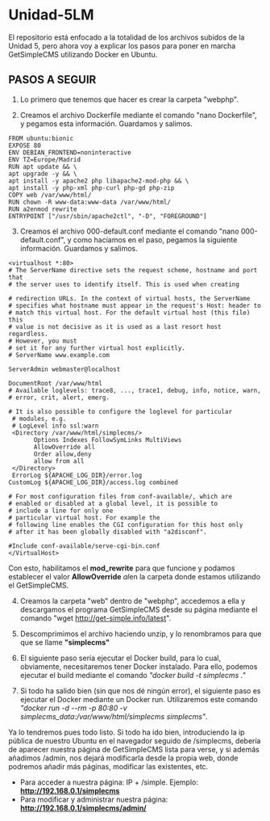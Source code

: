 # Unidad-5LM

El repositorio está enfocado a la totalidad de los archivos subidos de la Unidad 5, pero ahora voy a explicar los pasos para poner en marcha GetSimpleCMS utilizando Docker en Ubuntu.

## PASOS A SEGUIR ##

1. Lo primero que tenemos que hacer es crear la carpeta "webphp".

2. Creamos el archivo Dockerfile mediante el comando "nano Dockerfile", y pegamos esta información. Guardamos y salimos.
~~~
FROM ubuntu:bionic  
EXPOSE 80  
ENV DEBIAN_FRONTEND=noninteractive  
ENV TZ=Europe/Madrid  
RUN apt update && \  
apt upgrade -y && \  
apt install -y apache2 php libapache2-mod-php && \  
apt install -y php-xml php-curl php-gd php-zip  
COPY web /var/www/html/  
RUN chown -R www-data:www-data /var/www/html/  
RUN a2enmod rewrite  
ENTRYPOINT ["/usr/sbin/apache2ctl", "-D", "FOREGROUND"]  
~~~

3. Creamos el archivo 000-default.conf mediante el comando "nano 000-default.conf", y como hacíamos en el paso, pegamos la siguiente información. Guardamos y salimos.
~~~
<virtualhost *:80>       
# The ServerName directive sets the request scheme, hostname and port that
# the server uses to identify itself. This is used when creating
      
# redirection URLs. In the context of virtual hosts, the ServerName
# specifies what hostname must appear in the request's Host: header to
# match this virtual host. For the default virtual host (this file) this
# value is not decisive as it is used as a last resort host regardless.
# However, you must
# set it for any further virtual host explicitly.
# ServerName www.example.com

ServerAdmin webmaster@localhost
      
DocumentRoot /var/www/html
# Available loglevels: trace8, ..., trace1, debug, info, notice, warn,
# error, crit, alert, emerg.
        
# It is also possible to configure the loglevel for particular
 # modules, e.g.
 # LogLevel info ssl:warn
 <Directory /var/www/html/simplecms/>
       Options Indexes FollowSymLinks MultiViews
       AllowOverride all
       Order allow,deny
       allow from all
 </Directory>
 ErrorLog ${APACHE_LOG_DIR}/error.log
CustomLog ${APACHE_LOG_DIR}/access.log combined
      
# For most configuration files from conf-available/, which are
# enabled or disabled at a global level, it is possible to
# include a line for only one
# particular virtual host. For example the
# following line enables the CGI configuration for this host only
# after it has been globally disabled with "a2disconf".
       
#Include conf-available/serve-cgi-bin.conf
</VirtualHost>
~~~
Con esto, habilitamos el **mod_rewrite** para que funcione y podamos establecer el valor **AllowOverride** *al*en la carpeta donde estamos utilizando el GetSimpleCMS. 

4. Creamos la carpeta "web" dentro de "webphp", accedemos a ella y descargamos el programa GetSimpleCMS desde su página mediante el comando "wget http://get-simple.info/latest".

5. Descomprimimos el archivo haciendo unzip, y lo renombramos para que que se llame **"simplecms"**

6. El siguiente paso sería ejecutar el Docker build, para lo cual, obviamente, necesitaremos tener Docker instalado. Para ello, podemos ejecutar el build mediante el comando *"docker build -t simplecms ."*

7. Si todo ha salido bien (sin que nos dé ningún error), el siguiente paso es ejecutar el Docker mediante un Docker run. Utilizaremos este comando *"docker run -d --rm -p 80:80 -v simplecms_data:/var/www/html/simplecms simplecms"*.

Ya lo tendremos pues todo listo. Si todo ha ido bien, introduciendo la ip pública de nuestro Ubuntu en el navegador seguido de /simplecms, debería de aparecer nuestra página de GetSimpleCMS lista para verse, y si además añadimos /admin, nos dejará modificarla desde la propia web, donde podremos añadir más páginas, modificar las existentes, etc.
* Para acceder a nuestra página: IP + /simple. Ejemplo: **http://192.168.0.1/simplecms**
* Para modificar y administrar nuestra página: **http://192.168.0.1/simplecms/admin/**


